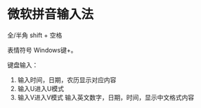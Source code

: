 # 微软拼音输入法

全/半角 shift + 空格

表情符号 Windows键+。

键盘输入：

1. 输入时间，日期，农历显示对应内容
2. 输入U进入U模式   
3. 输入V进入V模式   输入英文数字，日期，时间，显示中文格式内容